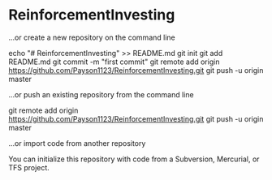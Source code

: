 # ReinforcementInvesting
…or create a new repository on the command line

echo "# ReinforcementInvesting" >> README.md
git init
git add README.md
git commit -m "first commit"
git remote add origin https://github.com/Payson1123/ReinforcementInvesting.git
git push -u origin master

…or push an existing repository from the command line

git remote add origin https://github.com/Payson1123/ReinforcementInvesting.git
git push -u origin master

…or import code from another repository

You can initialize this repository with code from a Subversion, Mercurial, or TFS project.
